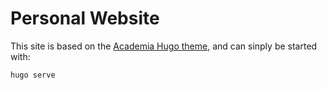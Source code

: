 # Personal Website

This site is based on the [Academia Hugo theme](https://github.com/themefisher/academia-hugo),
and can sinply be started with: 

```bash
hugo serve
```
